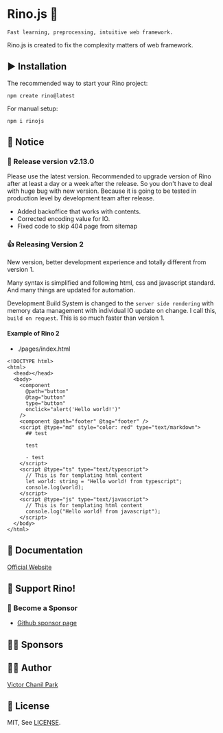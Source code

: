 # Rino.js 🦏

```
Fast learning, preprocessing, intuitive web framework.
```

Rino.js is created to fix the complexity matters of web framework.

## ▶️ Installation

The recommended way to start your Rino project:

```
npm create rino@latest
```

For manual setup:

```
npm i rinojs
```

## 📢 Notice
### 🎉 Release version v2.13.0
Please use the latest version. Recommended to upgrade version of Rino after at least a day or a week after the release. So you don't have to deal with huge bug with new version. Because it is going to be tested in production level by development team after release.
- Added backoffice that works with contents.
- Corrected encoding value for IO.
- Fixed code to skip 404 page from sitemap


### 👍 Releasing Version 2

New version, better development experience and totally different from version 1.

Many syntax is simplified and following html, css and javascript standard. And many things are updated for automation.

Development Build System is changed to the `server side rendering` with memory data management with individual IO update on change. I call this, `build on request`. This is so much faster than version 1.

#### Example of Rino 2

- ./pages/index.html

```
<!DOCTYPE html>
<html>
  <head></head>
  <body>
    <component
      @path="button"
      @tag="button"
      type="button"
      onclick="alert('Hello world!')"
    />
    <component @path="footer" @tag="footer" />
    <script @type="md" style="color: red" type="text/markdown">
      ## test

      test

      - test
    </script>
    <script @type="ts" type="text/typescript">
      // This is for templating html content
      let world: string = "Hello world! from typescript";
      console.log(world);
    </script>
    <script @type="js" type="text/javascript">
      // This is for templating html content
      console.log("Hello world! from javascript");
    </script>
  </body>
</html>

```

## 📖 Documentation

[Official Website](https://rinojs.org/)

## 💪 Support Rino!

### 👼 Become a Sponsor

- [Github sponsor page](https://github.com/sponsors/opdev1004)

## 🐱‍🏍 **Sponsors**

## 👨‍💻 Author

[Victor Chanil Park](https://github.com/opdev1004)

## 💯 License

MIT, See [LICENSE](./LICENSE).
